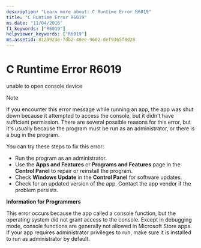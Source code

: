 ```yaml
---
description: "Learn more about: C Runtime Error R6019"
title: "C Runtime Error R6019"
ms.date: "11/04/2016"
f1_keywords: ["R6019"]
helpviewer_keywords: ["R6019"]
ms.assetid: 8129923e-7db2-40ee-9602-def9365f8d28
---
```

# C Runtime Error R6019

unable to open console device

> [!NOTE]
> If you encounter this error message while running an app, the app was shut down because it attempted to access the console, but it didn't have sufficient permission. There are several possible reasons for this error, but it's usually because the program must be run as an administrator, or there is a bug in the program.
>
> You can try these steps to fix this error:
>
> - Run the program as an administrator.
> - Use the **Apps and Features** or **Programs and Features** page in the **Control Panel** to repair or reinstall the program.
> - Check **Windows Update** in the **Control Panel** for software updates.
> - Check for an updated version of the app. Contact the app vendor if the problem persists.

**Information for Programmers**

This error occurs because the app called a console function, but the operating system did not grant access to the console. Except in debugging mode, console functions are generally not allowed in Microsoft Store apps. If your app requires administrator privileges to run, make sure it is installed to run as administrator by default.
